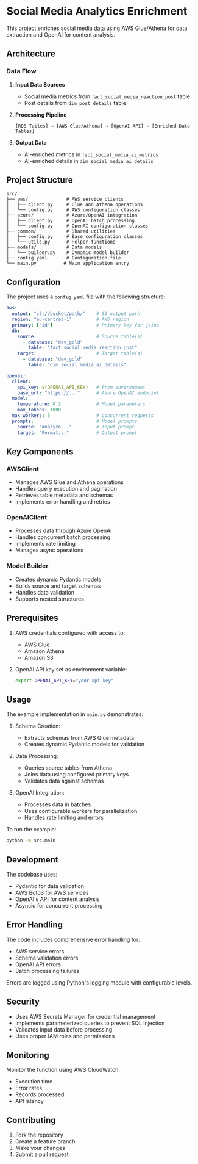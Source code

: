 # Social Media Analytics Enrichment

This project enriches social media data using AWS Glue/Athena for data extraction and OpenAI for content analysis.

## Architecture

### Data Flow
1. **Input Data Sources**
   - Social media metrics from `fact_social_media_reaction_post` table
   - Post details from `dim_post_details` table

2. **Processing Pipeline**
   ```
   [RDS Tables] → [AWS Glue/Athena] → [OpenAI API] → [Enriched Data Tables]
   ```

3. **Output Data**
   - AI-enriched metrics in `fact_social_media_ai_metrics`
   - AI-enriched details in `dim_social_media_ai_details`

## Project Structure

```
src/
├── aws/              # AWS service clients
│   ├── client.py     # Glue and Athena operations
│   └── config.py     # AWS configuration classes
├── azure/            # Azure/OpenAI integration
│   ├── client.py     # OpenAI batch processing
│   └── config.py     # OpenAI configuration classes
├── common/           # Shared utilities
│   ├── config.py     # Base configuration classes
│   └── utils.py      # Helper functions
├── models/           # Data models
│   └── builder.py    # Dynamic model builder
├── config.yaml       # Configuration file
└── main.py          # Main application entry
```

## Configuration

The project uses a `config.yaml` file with the following structure:

```yaml
aws:
  output: "s3://bucket/path/"    # S3 output path
  region: "eu-central-1"         # AWS region
  primary: ["id"]                # Primary key for joins
  db:
    source:                      # Source table(s)
      - database: "dev_gold"
        table: "fact_social_media_reaction_post"
    target:                      # Target table(s)
      - database: "dev_gold"
        table: "dim_social_media_ai_details"

openai:
  client:
    api_key: ${OPENAI_API_KEY}   # From environment
    base_url: "https://..."      # Azure OpenAI endpoint
  model:
    temperature: 0.3             # Model parameters
    max_tokens: 1000
  max_workers: 5                 # Concurrent requests
  prompts:                       # Model prompts
    source: "Analyze..."         # Input prompt
    target: "Format..."          # Output prompt
```

## Key Components

### AWSClient
- Manages AWS Glue and Athena operations
- Handles query execution and pagination
- Retrieves table metadata and schemas
- Implements error handling and retries

### OpenAIClient
- Processes data through Azure OpenAI
- Handles concurrent batch processing
- Implements rate limiting
- Manages async operations

### Model Builder
- Creates dynamic Pydantic models
- Builds source and target schemas
- Handles data validation
- Supports nested structures

## Prerequisites

1. AWS credentials configured with access to:
   - AWS Glue
   - Amazon Athena
   - Amazon S3

2. OpenAI API key set as environment variable:
   ```bash
   export OPENAI_API_KEY="your-api-key"
   ```

## Usage

The example implementation in `main.py` demonstrates:

1. Schema Creation:
   - Extracts schemas from AWS Glue metadata
   - Creates dynamic Pydantic models for validation

2. Data Processing:
   - Queries source tables from Athena
   - Joins data using configured primary keys
   - Validates data against schemas

3. OpenAI Integration:
   - Processes data in batches
   - Uses configurable workers for parallelization
   - Handles rate limiting and errors

To run the example:

```bash
python -m src.main
```

## Development

The codebase uses:
- Pydantic for data validation
- AWS Boto3 for AWS services
- OpenAI's API for content analysis
- Asyncio for concurrent processing

## Error Handling

The code includes comprehensive error handling for:
- AWS service errors
- Schema validation errors
- OpenAI API errors
- Batch processing failures

Errors are logged using Python's logging module with configurable levels.

## Security

- Uses AWS Secrets Manager for credential management
- Implements parameterized queries to prevent SQL injection
- Validates input data before processing
- Uses proper IAM roles and permissions

## Monitoring

Monitor the function using AWS CloudWatch:
- Execution time
- Error rates
- Records processed
- API latency

## Contributing

1. Fork the repository
2. Create a feature branch
3. Make your changes
4. Submit a pull request
